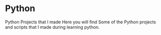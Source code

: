 # Python
Python Projects that I made
Here you will find Some of the Python projects and scripts that I made during learning python.
